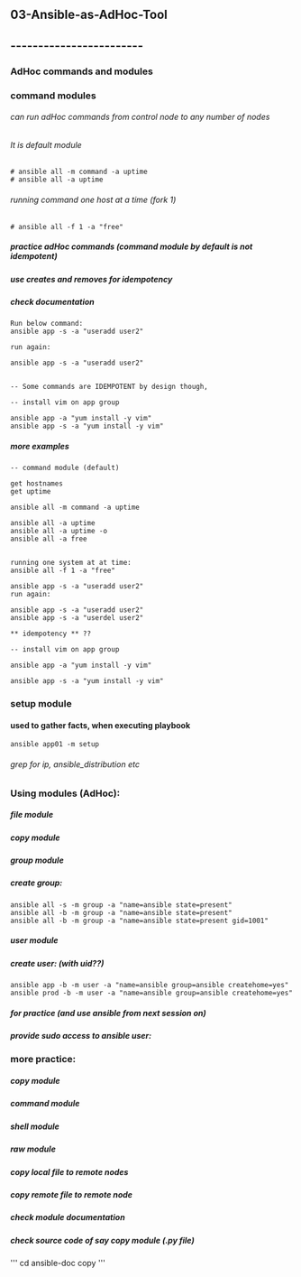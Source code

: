 ## 03-Ansible-as-AdHoc-Tool
## ------------------------

### AdHoc commands and modules

### command modules

###### can run adHoc commands from control node to any number of nodes
###### It is default module

```
# ansible all -m command -a uptime
# ansible all -a uptime
```
###### running command one host at a time (fork 1)

```
# ansible all -f 1 -a "free"
```
##### practice adHoc commands (command module by default is not idempotent)
##### use creates and removes for idempotency
##### check documentation

```
Run below command:
ansible app -s -a "useradd user2"

run again:

ansible app -s -a "useradd user2"


-- Some commands are IDEMPOTENT by design though,

-- install vim on app group

ansible app -a "yum install -y vim"
ansible app -s -a "yum install -y vim"
```


##### more examples
```
-- command module (default)

get hostnames
get uptime

ansible all -m command -a uptime

ansible all -a uptime
ansible all -a uptime -o
ansible all -a free


running one system at at time:
ansible all -f 1 -a "free"

ansible app -s -a "useradd user2"
run again:

ansible app -s -a "useradd user2"
ansible app -s -a "userdel user2"

** idempotency ** ??

-- install vim on app group

ansible app -a "yum install -y vim"

ansible app -s -a "yum install -y vim"

```


### setup module
#### used to gather facts, when executing playbook

```
ansible app01 -m setup

```
###### grep for ip, ansible_distribution etc


### Using modules (AdHoc):

##### file module
##### copy module
##### group module

##### create group:
```
ansible all -s -m group -a "name=ansible state=present"
ansible all -b -m group -a "name=ansible state=present"
ansible all -b -m group -a "name=ansible state=present gid=1001"
```

##### user module
##### create user: (with uid??)
```
ansible app -b -m user -a "name=ansible group=ansible createhome=yes"
ansible prod -b -m user -a "name=ansible group=ansible createhome=yes"
```
##### for practice (and use ansible from next session on)
##### provide sudo access to ansible user:



### more practice:

##### copy module
##### command module
##### shell module
##### raw module
##### copy local file to remote nodes
##### copy remote file to remote node
#####  check module documentation


#####  check source code of say copy module (.py file)
'''
cd 
ansible-doc copy
'''
